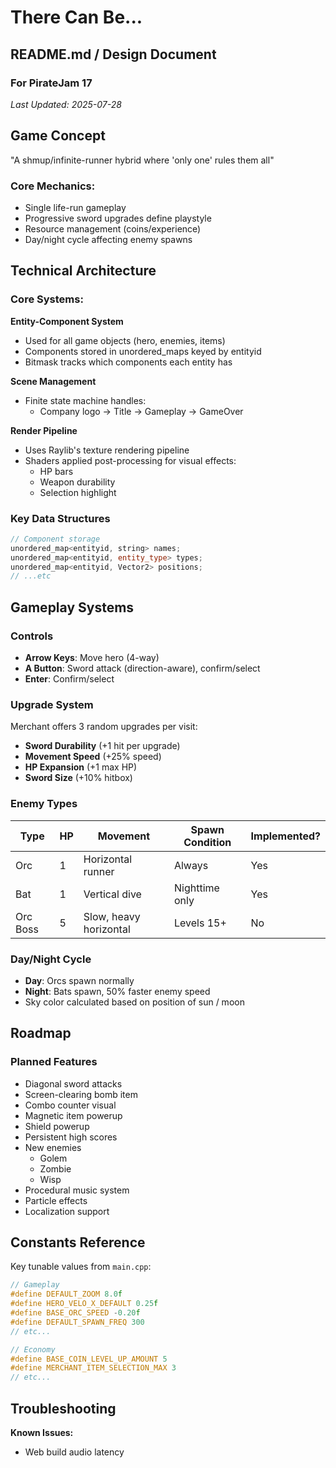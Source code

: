 # There Can Be... 

## README.md / Design Document

### For PirateJam 17

*Last Updated: 2025-07-28*

## Game Concept
"A shmup/infinite-runner hybrid where 'only one' rules them all"

### Core Mechanics:
- Single life-run gameplay  
- Progressive sword upgrades define playstyle
- Resource management (coins/experience) 
- Day/night cycle affecting enemy spawns

## Technical Architecture

### Core Systems:

**Entity-Component System**
- Used for all game objects (hero, enemies, items)  
- Components stored in unordered_maps keyed by entityid  
- Bitmask tracks which components each entity has  

**Scene Management**
- Finite state machine handles:
  - Company logo → Title → Gameplay → GameOver  

**Render Pipeline**
- Uses Raylib's texture rendering pipeline  
- Shaders applied post-processing for visual effects:
  - HP bars
  - Weapon durability  
  - Selection highlight  

### Key Data Structures
```cpp
// Component storage
unordered_map<entityid, string> names;  
unordered_map<entityid, entity_type> types;
unordered_map<entityid, Vector2> positions; 
// ...etc
```

## Gameplay Systems

### Controls
- **Arrow Keys**: Move hero (4-way)  
- **A Button**: Sword attack (direction-aware), confirm/select
- **Enter**: Confirm/select  

### Upgrade System
Merchant offers 3 random upgrades per visit:
- **Sword Durability** (+1 hit per upgrade)  
- **Movement Speed** (+25% speed)  
- **HP Expansion** (+1 max HP)  
- **Sword Size** (+10% hitbox)

### Enemy Types  

| Type       | HP | Movement                  | Spawn Condition  | Implemented? |
|------------|----|---------------------------|------------------|--------------|
| Orc        | 1  | Horizontal runner         | Always           | Yes          |
| Bat        | 1  | Vertical dive             | Nighttime only   | Yes          |
| Orc Boss   | 5  | Slow, heavy horizontal    | Levels 15+       | No           |

### Day/Night Cycle
- **Day**: Orcs spawn normally
- **Night**: Bats spawn, 50% faster enemy speed  
- Sky color calculated based on position of sun / moon

## Roadmap

### Planned Features

- Diagonal sword attacks  
- Screen-clearing bomb item  
- Combo counter visual  
- Magnetic item powerup
- Shield powerup  
- Persistent high scores  
- New enemies
    - Golem 
    - Zombie
    - Wisp
- Procedural music system  
- Particle effects  
- Localization support  

## Constants Reference

Key tunable values from `main.cpp`:

```cpp
// Gameplay
#define DEFAULT_ZOOM 8.0f
#define HERO_VELO_X_DEFAULT 0.25f  
#define BASE_ORC_SPEED -0.20f
#define DEFAULT_SPAWN_FREQ 300
// etc...

// Economy
#define BASE_COIN_LEVEL_UP_AMOUNT 5
#define MERCHANT_ITEM_SELECTION_MAX 3
// etc...
```

## Troubleshooting

**Known Issues:**
- Web build audio latency  
